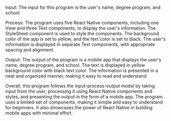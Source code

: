 Input:
The input for this program is the user's name, degree program, and school.

Process:
The program uses five React Native components, including one View and three Text components, to display the user's information. The StyleSheet component is used to style the components. The background color of the app is set to yellow, and the text color is set to black. The user's information is displayed in separate Text components, with appropriate spacing and alignment.

Output:
The output of the program is a mobile app that displays the user's name, degree program, and school. The text is displayed in yellow background color with black text color. The information is presented in a neat and organized manner, making it easy to read and understand.

Overall, this program follows the input-process-output model by taking input from the user, processing it using React Native components and styles, and presenting the output in the form of a mobile app. The program uses a limited set of components, making it simple and easy to understand for beginners. It also showcases the power of React Native in building mobile apps with minimal effort.
